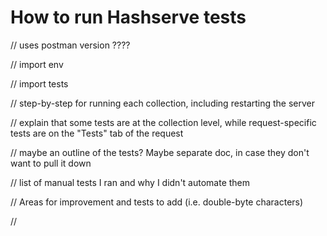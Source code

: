 # How to run Hashserve tests

// uses postman version ????

// import env

// import tests

// step-by-step for running each collection, including restarting the server

// explain that some tests are at the collection level, while request-specific tests are on the "Tests" tab of the request

// maybe an outline of the tests? Maybe separate doc, in case they don't want to pull it down

// list of manual tests I ran and why I didn't automate them

// Areas for improvement and tests to add (i.e. double-byte characters)

// 